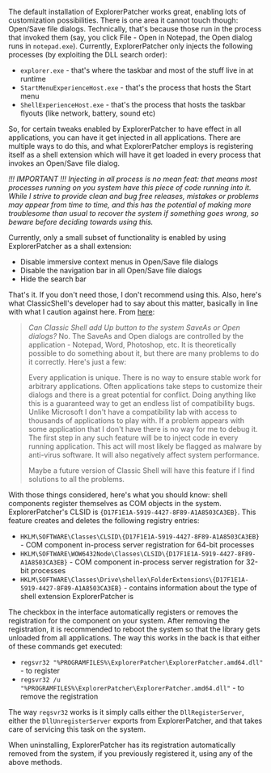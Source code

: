 The default installation of ExplorerPatcher works great, enabling lots of customization possibilities. There is one area it cannot touch though: Open/Save file dialogs. Technically, that's because those run in the process that invoked them (say, you click File - Open in Notepad, the Open dialog runs in `notepad.exe`). Currently, ExplorerPatcher only injects the following processes (by exploiting the DLL search order):

* `explorer.exe` - that's where the taskbar and most of the stuff live in at runtime
* `StartMenuExperienceHost.exe` - that's the process that hosts the Start menu
* `ShellExperienceHost.exe` - that's the process that hosts the taskbar flyouts (like network, battery, sound etc)

So, for certain tweaks enabled by ExplorerPatcher to have effect in all applications, you can have it get injected in all applications. There are multiple ways to do this, and what ExplorerPatcher employs is registering itself as a shell extension which will have it get loaded in every process that invokes an Open/Save file dialog.

*!!! IMPORTANT !!! Injecting in all process is no mean feat: that means most processes running on you system have this piece of code running into it. While I strive to provide clean and bug free releases, mistakes or problems may appear from time to time, and this has the potential of making more troublesome than usual to recover the system if something goes wrong, so beware before deciding towards using this.*

Currently, only a small subset of functionality is enabled by using ExplorerPatcher as a shall extension:
* Disable immersive context menus in Open/Save file dialogs
* Disable the navigation bar in all Open/Save file dialogs
* Hide the search bar

That's it. If you don't need those, I don't recommend using this. Also, here's what ClassicShell's developer had to say about this matter, basically in line with what I caution against here. From [here](http://www.classicshell.net/faq/#explorer_saveas):

> *Can Classic Shell add Up button to the system SaveAs or Open dialogs?*
> No. The SaveAs and Open dialogs are controlled by the application - Notepad, Word, Photoshop, etc. It is theoretically possible to do something about it, but there are many problems to do it correctly. Here's just a few:
>
>    Every application is unique. There is no way to ensure stable work for arbitrary applications. Often applications take steps to customize their dialogs and there is a great potential for conflict.
>    Doing anything like this is a guaranteed way to get an endless list of compatibility bugs. Unlike Microsoft I don't have a compatibility lab with access to thousands of applications to play with. If a problem appears with some application that I don't have there is no way for me to debug it.
>    The first step in any such feature will be to inject code in every running application. This act will most likely be flagged as malware by anti-virus software. It will also negatively affect system performance.
>
> Maybe a future version of Classic Shell will have this feature if I find solutions to all the problems.

With those things considered, here's what you should know: shell components register themselves as COM objects in the system. ExplorerPatcher's CLSID is `{D17F1E1A-5919-4427-8F89-A1A8503CA3EB}`. This feature creates and deletes the following registry entries:

* `HKLM\SOFTWARE\Classes\CLSID\{D17F1E1A-5919-4427-8F89-A1A8503CA3EB}` - COM component in-process server registration for 64-bit processes
* `HKLM\SOFTWARE\WOW6432Node\Classes\CLSID\{D17F1E1A-5919-4427-8F89-A1A8503CA3EB}` - COM component in-process server registration for 32-bit processes
* `HKLM\SOFTWARE\Classes\Drive\shellex\FolderExtensions\{D17F1E1A-5919-4427-8F89-A1A8503CA3EB}` - contains information about the type of shell extension ExplorerPatcher is

The checkbox in the interface automatically registers or removes the registration for the component on your system. After removing the registration, it is recommended to reboot the system so that the library gets unloaded from all applications. The way this works in the back is that either of these commands get executed:
* `regsvr32 "%PROGRAMFILES%\ExplorerPatcher\ExplorerPatcher.amd64.dll"` - to register
* `regsvr32 /u "%PROGRAMFILES%\ExplorerPatcher\ExplorerPatcher.amd64.dll"` - to remove the registration

The way `regsvr32` works is it simply calls either the `DllRegisterServer`, either the `DllUnregisterServer` exports from ExplorerPatcher, and that takes care of servicing this task on the system.

When uninstalling, ExplorerPatcher has its registration automatically removed from the system, if you previously registered it, using any of the above methods.